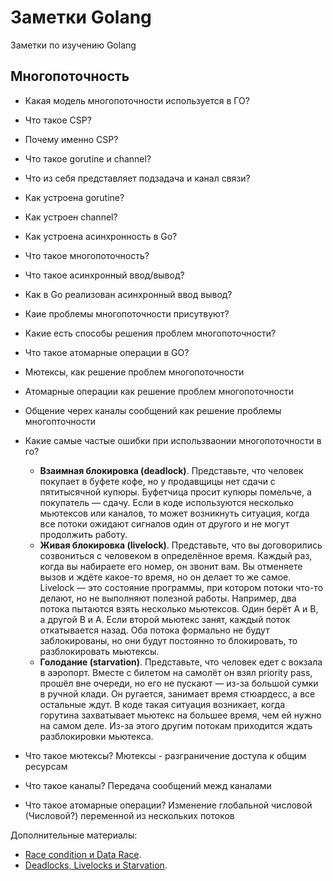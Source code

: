 # Заметки Golang

Заметки по изучению Golang

## Многопоточность
- Какая модель многопоточности используется в ГО?
- Что такое CSP?
- Почему именно CSP?
- Что такое gorutine и channel?
- Что из себя представляет подзадача и канал связи? 
- Как устроена gorutine?
- Как устроен channel?
- Как устроена асинхронность в Go?
- Что такое многопоточность?
- Что такое асинхронный ввод/вывод?
- Как в Go реализован асинхронный ввод вывод?
- Каие проблемы многопоточности присутвуют?
- Какие есть способы решения проблем многопоточности?
- Что такое атомарные операции в GO?
- Мютексы, как решение проблем многопоточности
- Атомарные операции как решение проблем многопоточности
- Общение черех каналы сообщений как решение проблемы многопточности
- Какие самые частые ошибки при использваонии многопоточности в го?
	-  **Взаимная блокировка (deadlock)**. Представьте, что человек покупает в буфете кофе, но у продавщицы нет сдачи с пятитысячной купюры. Буфетчица просит купюры помельче, а покупатель — сдачу. Если в коде используются несколько мьютексов или каналов, то может возникнуть ситуация, когда все потоки ожидают сигналов один от другого и не могут продолжить работу.
	-  **Живая блокировка (livelock)**. Представьте, что вы договорились созвониться с человеком в определённое время. Каждый раз, когда вы набираете его номер, он звонит вам. Вы отменяете вызов и ждёте какое-то время, но он делает то же самое. Livelock — это cостояние программы, при котором потоки что-то делают, но не выполняют полезной работы. Например, два потока пытаются взять несколько мьютексов. Один берёт А и B, а другой B и A. Если второй мьютекс занят, каждый поток откатывается назад. Оба потока формально не будут заблокированы, но они будут постоянно то блокировать, то разблокировать мьютексы.
	-  **Голодание (starvation)**. Представьте, что человек едет с вокзала в аэропорт. Вместе с билетом на самолёт он взял priority pass, прошёл вне очереди, но его не пускают — из-за большой сумки в ручной клади. Он ругается, занимает время стюардесс, а все остальные ждут. В коде такая ситуация возникает, когда горутина захватывает мьютекс на большее время, чем ей нужно на самом деле. Из-за этого другим потокам приходится ждать разблокировки мьютекса.

- Что такое мютексы?
Мютексы - разграничение доступа к общим ресурсам
- Что такое каналы?
Передача сообщений межд каналами 
- Что такое атомарные операции?
Изменение глобальной числовой (Числовой?) переменной из нескольких потоков

Дополнительные материалы:
-   [Race condition и Data Race](https://medium.com/german-gorelkin/race-8936927dba20).
-   [Deadlocks, Livelocks и Starvation](https://medium.com/german-gorelkin/deadlocks-livelocks-starvation-ccd22d06f3ae).